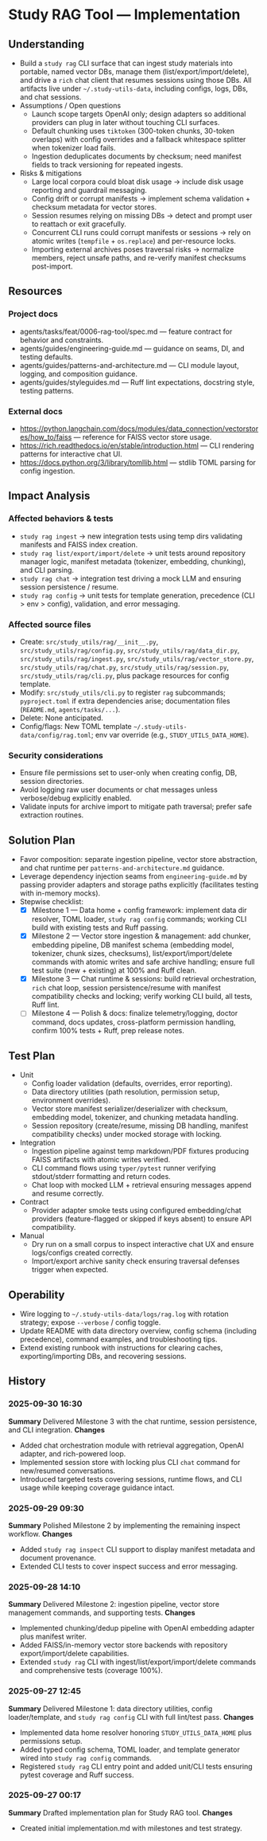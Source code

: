 # Study RAG Tool — Implementation

## Understanding
- Build a `study rag` CLI surface that can ingest study materials into portable, named vector DBs, manage them (list/export/import/delete), and drive a `rich` chat client that resumes sessions using those DBs. All artifacts live under `~/.study-utils-data`, including configs, logs, DBs, and chat sessions.
- Assumptions / Open questions
  - Launch scope targets OpenAI only; design adapters so additional providers can plug in later without touching CLI surfaces.
  - Default chunking uses `tiktoken` (300-token chunks, 30-token overlaps) with config overrides and a fallback whitespace splitter when tokenizer load fails.
  - Ingestion deduplicates documents by checksum; need manifest fields to track versioning for repeated ingests.
- Risks & mitigations
  - Large local corpora could bloat disk usage → include disk usage reporting and guardrail messaging.
  - Config drift or corrupt manifests → implement schema validation + checksum metadata for vector stores.
  - Session resumes relying on missing DBs → detect and prompt user to reattach or exit gracefully.
  - Concurrent CLI runs could corrupt manifests or sessions → rely on atomic writes (`tempfile` + `os.replace`) and per-resource locks.
  - Importing external archives poses traversal risks → normalize members, reject unsafe paths, and re-verify manifest checksums post-import.

## Resources
### Project docs
- agents/tasks/feat/0006-rag-tool/spec.md — feature contract for behavior and constraints.
- agents/guides/engineering-guide.md — guidance on seams, DI, and testing defaults.
- agents/guides/patterns-and-architecture.md — CLI module layout, logging, and composition guidance.
- agents/guides/styleguides.md — Ruff lint expectations, docstring style, testing patterns.
### External docs
- https://python.langchain.com/docs/modules/data_connection/vectorstores/how_to/faiss — reference for FAISS vector store usage.
- https://rich.readthedocs.io/en/stable/introduction.html — CLI rendering patterns for interactive chat UI.
- https://docs.python.org/3/library/tomllib.html — stdlib TOML parsing for config ingestion.

## Impact Analysis
### Affected behaviors & tests
- `study rag ingest` → new integration tests using temp dirs validating manifests and FAISS index creation.
- `study rag list/export/import/delete` → unit tests around repository manager logic, manifest metadata (tokenizer, embedding, chunking), and CLI parsing.
- `study rag chat` → integration test driving a mock LLM and ensuring session persistence / resume.
- `study rag config` → unit tests for template generation, precedence (CLI > env > config), validation, and error messaging.
### Affected source files
- Create: `src/study_utils/rag/__init__.py`, `src/study_utils/rag/config.py`, `src/study_utils/rag/data_dir.py`, `src/study_utils/rag/ingest.py`, `src/study_utils/rag/vector_store.py`, `src/study_utils/rag/chat.py`, `src/study_utils/rag/session.py`, `src/study_utils/rag/cli.py`, plus package resources for config template.
- Modify: `src/study_utils/cli.py` to register `rag` subcommands; `pyproject.toml` if extra dependencies arise; documentation files (`README.md`, `agents/tasks/...`).
- Delete: None anticipated.
- Config/flags: New TOML template `~/.study-utils-data/config/rag.toml`; env var override (e.g., `STUDY_UTILS_DATA_HOME`).
### Security considerations
- Ensure file permissions set to user-only when creating config, DB, session directories.
- Avoid logging raw user documents or chat messages unless verbose/debug explicitly enabled.
- Validate inputs for archive import to mitigate path traversal; prefer safe extraction routines.

## Solution Plan
- Favor composition: separate ingestion pipeline, vector store abstraction, and chat runtime per `patterns-and-architecture.md` guidance.
- Leverage dependency injection seams from `engineering-guide.md` by passing provider adapters and storage paths explicitly (facilitates testing with in-memory mocks).
- Stepwise checklist:
  - [x] Milestone 1 — Data home + config framework: implement data dir resolver, TOML loader, `study rag config` commands; working CLI build with existing tests and Ruff passing.
  - [x] Milestone 2 — Vector store ingestion & management: add chunker, embedding pipeline, DB manifest schema (embedding model, tokenizer, chunk sizes, checksums), list/export/import/delete commands with atomic writes and safe archive handling; ensure full test suite (new + existing) at 100% and Ruff clean.
  - [x] Milestone 3 — Chat runtime & sessions: build retrieval orchestration, `rich` chat loop, session persistence/resume with manifest compatibility checks and locking; verify working CLI build, all tests, Ruff lint.
  - [ ] Milestone 4 — Polish & docs: finalize telemetry/logging, doctor command, docs updates, cross-platform permission handling, confirm 100% tests + Ruff, prep release notes.

## Test Plan
- Unit
  - Config loader validation (defaults, overrides, error reporting).
  - Data directory utilities (path resolution, permission setup, environment overrides).
  - Vector store manifest serializer/deserializer with checksum, embedding model, tokenizer, and chunking metadata handling.
  - Session repository (create/resume, missing DB handling, manifest compatibility checks) under mocked storage with locking.
- Integration
  - Ingestion pipeline against temp markdown/PDF fixtures producing FAISS artifacts with atomic writes verified.
  - CLI command flows using `typer/pytest` runner verifying stdout/stderr formatting and return codes.
  - Chat loop with mocked LLM + retrieval ensuring messages append and resume correctly.
- Contract
  - Provider adapter smoke tests using configured embedding/chat providers (feature-flagged or skipped if keys absent) to ensure API compatibility.
- Manual
  - Dry run on a small corpus to inspect interactive chat UX and ensure logs/configs created correctly.
  - Import/export archive sanity check ensuring traversal defenses trigger when expected.

## Operability
- Wire logging to `~/.study-utils-data/logs/rag.log` with rotation strategy; expose `--verbose` / config toggle.
- Update README with data directory overview, config schema (including precedence), command examples, and troubleshooting tips.
- Extend existing runbook with instructions for clearing caches, exporting/importing DBs, and recovering sessions.

## History
### 2025-09-30 16:30
**Summary**
Delivered Milestone 3 with the chat runtime, session persistence, and CLI integration.
**Changes**
- Added chat orchestration module with retrieval aggregation, OpenAI adapter, and rich-powered loop.
- Implemented session store with locking plus CLI `chat` command for new/resumed conversations.
- Introduced targeted tests covering sessions, runtime flows, and CLI usage while keeping coverage guidance intact.

### 2025-09-29 09:30
**Summary**
Polished Milestone 2 by implementing the remaining inspect workflow.
**Changes**
- Added `study rag inspect` CLI support to display manifest metadata and document provenance.
- Extended CLI tests to cover inspect success and error messaging.

### 2025-09-28 14:10
**Summary**
Delivered Milestone 2: ingestion pipeline, vector store management commands, and supporting tests.
**Changes**
- Implemented chunking/dedup pipeline with OpenAI embedding adapter plus manifest writer.
- Added FAISS/in-memory vector store backends with repository export/import/delete capabilities.
- Extended `study rag` CLI with ingest/list/export/import/delete commands and comprehensive tests (coverage 100%).

### 2025-09-27 12:45
**Summary**
Delivered Milestone 1: data directory utilities, config loader/template, and `study rag config` CLI with full lint/test pass.
**Changes**
- Implemented data home resolver honoring `STUDY_UTILS_DATA_HOME` plus permissions setup.
- Added typed config schema, TOML loader, and template generator wired into `study rag config` commands.
- Registered `study rag` CLI entry point and added unit/CLI tests ensuring pytest coverage and Ruff success.

### 2025-09-27 00:17
**Summary**
Drafted implementation plan for Study RAG tool.
**Changes**
- Created initial implementation.md with milestones and test strategy.
